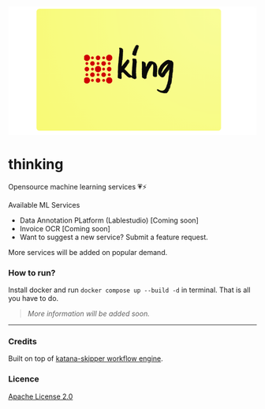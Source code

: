 ![](docs/assets/logo.png)

# thinking

Opensource machine learning services 💗⚡

Available ML Services

- Data Annotation PLatform (Lablestudio) [Coming soon]
- Invoice OCR [Coming soon]
- Want to suggest a new service? Submit a feature request.

More services will be added on popular demand.


### How to run?

Install docker and run `docker compose up --build -d` in terminal. That is all you have to do.

> *More information will be added soon.*

--- 

### Credits

Built on top of [katana-skipper workflow engine](https://github.com/katanaml/katana-skipper).

### Licence

[Apache License 2.0](./LICENSE)
